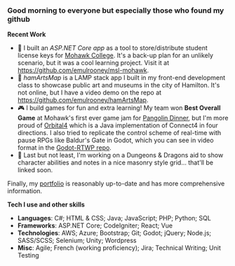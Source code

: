### Good morning to everyone but especially those who found my github

**Recent Work**
* 🏫 I built an *ASP.NET Core app* as a tool to store/distribute student license keys for [Mohawk College](https://mohawkcollege.ca). It's a back-up plan for an unlikely scenario, but it was a cool learning project. Visit it at https://github.com/emulrooney/msl-mohawk.
* 🎨 *hamArtsMap* is a LAMP stack app I built in my front-end development class to showcase public art and museums in the city of Hamilton. It's not online, but I have a video demo on the repo at https://github.com/emulrooney/hamArtsMap.
* 🎮 I build games for fun and extra learning! My team won **Best Overall Game** at Mohawk's first ever game jam for [Pangolin Dinner](https://github.com/emulrooney/PangolinGameJam), but I'm more proud of [Orbital4](https://github.com/emulrooney/Orbital4) which is a Java implementation of Connect4 in four directions. I also tried to replicate the control scheme of real-time with pause RPGs like Baldur's Gate in Godot, which you can see in video format in the [Godot-RTWP repo](https://github.com/emulrooney/godot-RTWP).
* 🐲 Last but not least, I'm working on a Dungeons & Dragons aid to show character abilities and notes in a nice masonry style grid... that'll be linked soon.

Finally, my [portfolio](https://emulrooney.github.io) is reasonably up-to-date and has more comprehensive information. 

**Tech I use and other skills**
* **Languages**: C#; HTML & CSS; Java; JavaScript; PHP; Python; SQL
* **Frameworks**: ASP.NET Core; CodeIgniter; React; Vue
* **Technologies**: AWS; Azure; Bootstrap; Git; Godot; jQuery; Node.js; SASS/SCSS; Selenium; Unity; Wordpress
* **Misc**: Agile; French (working proficiency); Jira; Technical Writing; Unit Testing
